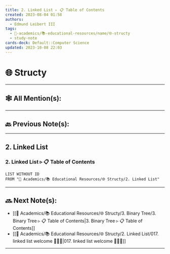```yaml
---
title: 2. Linked List ▹ 📋 Table of Contents
created: 2023-08-04 01:58
authors:
  - Edmund Leibert III
tags:
  - 🔴-academics/📚-educational-resources/name/🌐-structy
  - study-note
cards-deck: Default::Computer Science
updated: 2023-10-08 22:03
---
```


# 🌐 Structy

---

## 🕸️ All Mention(s): 

---

## 🔙 Previous Note(s):

---

## 2. Linked List

### 2. Linked List ▹ 📋 **Table of Contents**
```dataview
LIST WITHOUT ID
FROM "🔴 Academics/📚 Educational Resources/🌐 Structy/2. Linked List"
```


---

## 🔜 Next Note(s):
- [[🔴 Academics/📚 Educational Resources/🌐 Structy/3. Binary Tree/3. Binary Tree ▹ 📋 Table of Contents|3. Binary Tree ▹ 📋 Table of Contents]]
- [[🔴 Academics/📚 Educational Resources/🌐 Structy/2. Linked List/017. linked list welcome 👨🏻‍🏫|017. linked list welcome 👨🏻‍🏫]]

---
